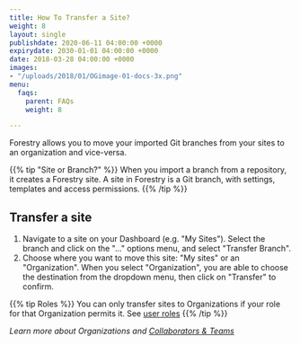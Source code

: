 ```yaml
---
title: How To Transfer a Site?
weight: 8
layout: single
publishdate: 2020-06-11 04:00:00 +0000
expirydate: 2030-01-01 04:00:00 +0000
date: 2018-03-28 04:00:00 +0000
images:
- "/uploads/2018/01/OGimage-01-docs-3x.png"
menu:
  faqs:
    parent: FAQs
    weight: 8

---
```


Forestry allows you to move your imported Git branches from your sites to an organization and vice-versa.

{{% tip "Site or Branch?" %}}
When you import a branch from a repository, it creates a Forestry site.
A site in Forestry is a Git branch, with settings, templates and access permissions.
{{% /tip %}}


## Transfer a site

1. Navigate to a site on your Dashboard (e.g. "My Sites"). Select the branch and click on the "..." options menu, and select "Transfer Branch". 
2. Choose where you want to move this site:  "My sites" or an "Organization". When you select "Organization", you are able to choose the destination from the dropdown menu, then click on "Transfer" to confirm.

{{% tip Roles %}}
You can only transfer sites to Organizations if your role for that Organization permits it. See [user roles](/docs/settings/collaborators/#site-access-levels)
{{% /tip %}}

*Learn more about Organizations and [Collaborators & Teams](/docs/settings/collaborators/)*
